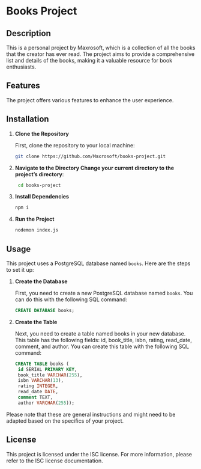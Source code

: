 # Books Project

## Description

This is a personal project by Maxrosoft, which is a collection of all the books that the creator has ever read. The project aims to provide a comprehensive list and details of the books, making it a valuable resource for book enthusiasts.

## Features

The project offers various features to enhance the user experience.

## Installation

1. **Clone the Repository**

   First, clone the repository to your local machine:

   ```bash
   git clone https://github.com/Maxrosoft/books-project.git
2. **Navigate to the Directory Change your current directory to the project’s directory**:
   ```bash
    cd books-project
3. **Install Dependencies**
   ```bash
   npm i
4. **Run the Project**
   ```bash
   nodemon index.js   
## Usage

This project uses a PostgreSQL database named `books`. Here are the steps to set it up:

1. **Create the Database**

   First, you need to create a new PostgreSQL database named `books`. You can do this with the following SQL command:

   ```sql
   CREATE DATABASE books;
2. **Create the Table**

   Next, you need to create a table named books in your new database. This table has the following fields: id, book_title, isbn, rating, read_date, comment, and author. You can create this table with the following SQL command:

   ```sql
   CREATE TABLE books (
    id SERIAL PRIMARY KEY,
    book_title VARCHAR(255),
    isbn VARCHAR(13),
    rating INTEGER,
    read_date DATE,
    comment TEXT,
    author VARCHAR(255));

  Please note that these are general instructions and might need to be adapted based on the specifics of your project.
## License

This project is licensed under the ISC license. For more information, please refer to the ISC license documentation.

